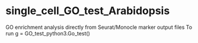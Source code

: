 # single_cell_GO_test_Arabidopsis
GO enrichment analysis directly from Seurat/Monocle marker output files
To run
g = GO_test_python3.Go_test()   
